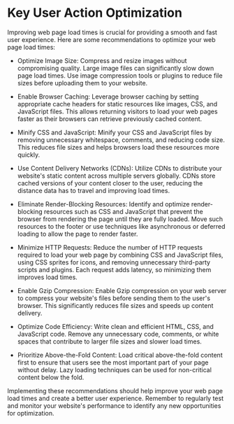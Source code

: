 # Key User Action Optimization

Improving web page load times is crucial for providing a smooth and fast user experience. Here are some recommendations to optimize your web page load times:

- Optimize Image Size: Compress and resize images without compromising quality. Large image files can significantly slow down page load times. Use image compression tools or plugins to reduce file sizes before uploading them to your website.

- Enable Browser Caching: Leverage browser caching by setting appropriate cache headers for static resources like images, CSS, and JavaScript files. This allows returning visitors to load your web pages faster as their browsers can retrieve previously cached content.

- Minify CSS and JavaScript: Minify your CSS and JavaScript files by removing unnecessary whitespace, comments, and reducing code size. This reduces file sizes and helps browsers load these resources more quickly.

- Use Content Delivery Networks (CDNs): Utilize CDNs to distribute your website's static content across multiple servers globally. CDNs store cached versions of your content closer to the user, reducing the distance data has to travel and improving load times.

- Eliminate Render-Blocking Resources: Identify and optimize render-blocking resources such as CSS and JavaScript that prevent the browser from rendering the page until they are fully loaded. Move such resources to the footer or use techniques like asynchronous or deferred loading to allow the page to render faster.

- Minimize HTTP Requests: Reduce the number of HTTP requests required to load your web page by combining CSS and JavaScript files, using CSS sprites for icons, and removing unnecessary third-party scripts and plugins. Each request adds latency, so minimizing them improves load times.

- Enable Gzip Compression: Enable Gzip compression on your web server to compress your website's files before sending them to the user's browser. This significantly reduces file sizes and speeds up content delivery.

- Optimize Code Efficiency: Write clean and efficient HTML, CSS, and JavaScript code. Remove any unnecessary code, comments, or white spaces that contribute to larger file sizes and slower load times.

- Prioritize Above-the-Fold Content: Load critical above-the-fold content first to ensure that users see the most important part of your page without delay. Lazy loading techniques can be used for non-critical content below the fold.

Implementing these recommendations should help improve your web page load times and create a better user experience. Remember to regularly test and monitor your website's performance to identify any new opportunities for optimization.
